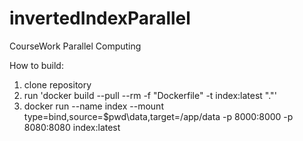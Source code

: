 # invertedIndexParallel
 CourseWork Parallel Computing
 
 How to build:
 1. clone repository   
 2. run 'docker build --pull --rm -f "Dockerfile" -t index:latest "."'
 3. docker run --name index --mount type=bind,source=$pwd\data,target=/app/data -p 8000:8000 -p 8080:8080 index:latest
 
